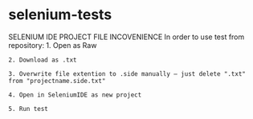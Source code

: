 # selenium-tests
SELENIUM IDE PROJECT FILE INCOVENIENCE
In order to use test from repository:
    1. Open as Raw
    
    2. Download as .txt
    
    3. Overwrite file extention to .side manually — just delete ".txt" from "projectname.side.txt"
    
    4. Open in SeleniumIDE as new project
    
    5. Run test
